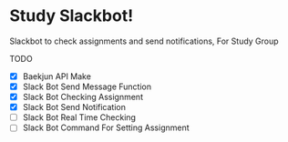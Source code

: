 # Study Slackbot!

Slackbot to check assignments and send notifications, For Study Group

TODO
- [x] Baekjun API Make
- [x] Slack Bot Send Message Function
- [x] Slack Bot Checking Assignment
- [x] Slack Bot Send Notification
- [ ] Slack Bot Real Time Checking
- [ ] Slack Bot Command For Setting Assignment
